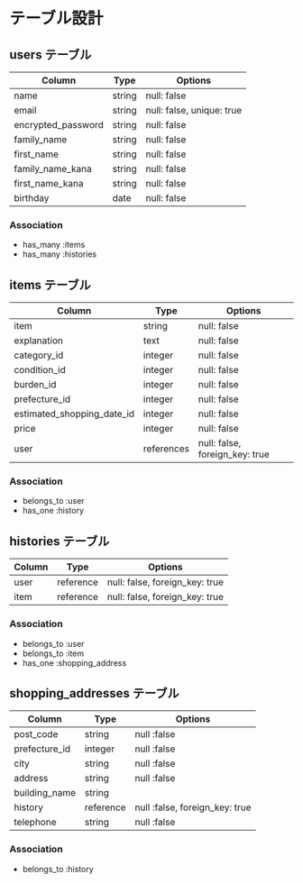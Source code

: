 # テーブル設計

## users テーブル

| Column             | Type   | Options                    |
| ------------------ | ------ | -------------------------- |
| name               | string | null: false                |
| email              | string | null: false, unique: true  |
| encrypted_password | string | null: false                |
| family_name        | string | null: false                |
| first_name         | string | null: false                |
| family_name_kana   | string | null: false                |
| first_name_kana    | string | null: false                |
| birthday           |  date  | null: false                |

### Association
- has_many :items
- has_many :histories

## items テーブル
| Column                     | Type       | Options                        |
| -------------------------- | ---------- | -------------------------------|
| item                       | string     | null: false                    |
| explanation                | text       | null: false                    |
| category_id                | integer    | null: false                    |
| condition_id               | integer    | null: false                    |
| burden_id                  | integer    | null: false                    |
| prefecture_id              | integer    | null: false                    |
| estimated_shopping_date_id | integer    | null: false                    |
| price                      | integer    | null: false                    |
| user                       | references | null: false, foreign_key: true |

### Association
- belongs_to :user
- has_one :history

## histories テーブル

| Column                  | Type      | Options                        |
| ----------------------- | --------- | -------------------------------|
| user                    | reference | null: false, foreign_key: true |
| item                    | reference | null: false, foreign_key: true |

### Association
- belongs_to :user
- belongs_to :item
- has_one :shopping_address

## shopping_addresses テーブル

| Column                  | Type      | Options                        |
| ----------------------- | --------- | -------------------------------|
| post_code               | string    | null :false                    |
| prefecture_id           | integer   | null :false                    |
| city                    | string    | null :false                    |
| address                 | string    | null :false                    |
| building_name           | string    |                                |
| history               | reference | null :false, foreign_key: true |
| telephone               | string    | null :false                    |

### Association
- belongs_to :history
